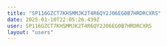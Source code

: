 ```yaml
---
title: "SP116GZCT7KHSMMJK2T4R6QY2J06EG0B7HRDRCXRS"
date: 2025-01-10T22:05:26.439Z
user: SP116GZCT7KHSMMJK2T4R6QY2J06EG0B7HRDRCXRS
layout: "users"
---
```

    